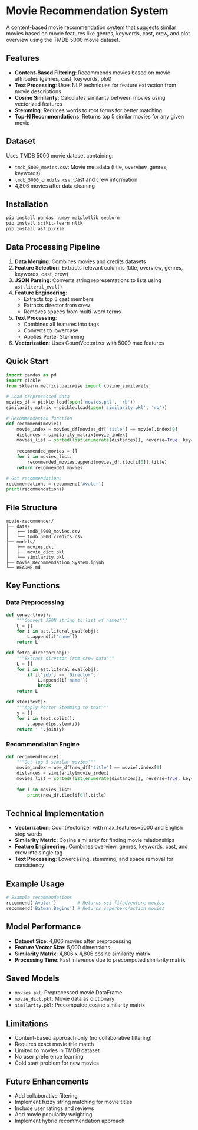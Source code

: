 # Movie Recommendation System

A content-based movie recommendation system that suggests similar movies based on movie features like genres, keywords, cast, crew, and plot overview using the TMDB 5000 movie dataset.

## Features

- **Content-Based Filtering**: Recommends movies based on movie attributes (genres, cast, keywords, plot)
- **Text Processing**: Uses NLP techniques for feature extraction from movie descriptions
- **Cosine Similarity**: Calculates similarity between movies using vectorized features
- **Stemming**: Reduces words to root forms for better matching
- **Top-N Recommendations**: Returns top 5 similar movies for any given movie

## Dataset

Uses TMDB 5000 movie dataset containing:
- `tmdb_5000_movies.csv`: Movie metadata (title, overview, genres, keywords)
- `tmdb_5000_credits.csv`: Cast and crew information
- 4,806 movies after data cleaning

## Installation

```bash
pip install pandas numpy matplotlib seaborn
pip install scikit-learn nltk
pip install ast pickle
```

## Data Processing Pipeline

1. **Data Merging**: Combines movies and credits datasets
2. **Feature Selection**: Extracts relevant columns (title, overview, genres, keywords, cast, crew)
3. **JSON Parsing**: Converts string representations to lists using `ast.literal_eval()`
4. **Feature Engineering**: 
   - Extracts top 3 cast members
   - Extracts director from crew
   - Removes spaces from multi-word terms
5. **Text Processing**:
   - Combines all features into tags
   - Converts to lowercase
   - Applies Porter Stemming
6. **Vectorization**: Uses CountVectorizer with 5000 max features

## Quick Start

```python
import pandas as pd
import pickle
from sklearn.metrics.pairwise import cosine_similarity

# Load preprocessed data
movies_df = pickle.load(open('movies.pkl', 'rb'))
similarity_matrix = pickle.load(open('similarity.pkl', 'rb'))

# Recommendation function
def recommend(movie):
    movie_index = movies_df[movies_df['title'] == movie].index[0]
    distances = similarity_matrix[movie_index]
    movies_list = sorted(list(enumerate(distances)), reverse=True, key=lambda x:x[1])[1:6]
    
    recommended_movies = []
    for i in movies_list:
        recommended_movies.append(movies_df.iloc[i[0]].title)
    return recommended_movies

# Get recommendations
recommendations = recommend('Avatar')
print(recommendations)
```

## File Structure

```
movie-recommender/
├── data/
│   ├── tmdb_5000_movies.csv
│   └── tmdb_5000_credits.csv
├── models/
│   ├── movies.pkl
│   ├── movie_dict.pkl
│   └── similarity.pkl
├── Movie_Recommendation_System.ipynb
└── README.md
```

## Key Functions

### Data Preprocessing
```python
def convert(obj):
    """Convert JSON string to list of names"""
    L = []
    for i in ast.literal_eval(obj):
        L.append(i['name'])
    return L

def fetch_director(obj):
    """Extract director from crew data"""
    L = []
    for i in ast.literal_eval(obj):
        if i['job'] == 'Director':
            L.append(i['name'])
            break
    return L

def stem(text):
    """Apply Porter Stemming to text"""
    y = []
    for i in text.split():
        y.append(ps.stem(i))
    return " ".join(y)
```

### Recommendation Engine
```python
def recommend(movie):
    """Get top 5 similar movies"""
    movie_index = new_df[new_df['title'] == movie].index[0]
    distances = similarity[movie_index]
    movies_list = sorted(list(enumerate(distances)), reverse=True, key=lambda x:x[1])[1:6]
    
    for i in movies_list:
        print(new_df.iloc[i[0]].title)
```

## Technical Implementation

- **Vectorization**: CountVectorizer with max_features=5000 and English stop words
- **Similarity Metric**: Cosine similarity for finding movie relationships
- **Feature Engineering**: Combines overview, genres, keywords, cast, and crew into single tag
- **Text Processing**: Lowercasing, stemming, and space removal for consistency

## Example Usage

```python
# Example recommendations
recommend('Avatar')        # Returns sci-fi/adventure movies
recommend('Batman Begins') # Returns superhero/action movies
```

## Model Performance

- **Dataset Size**: 4,806 movies after preprocessing
- **Feature Vector Size**: 5,000 dimensions
- **Similarity Matrix**: 4,806 x 4,806 cosine similarity matrix
- **Processing Time**: Fast inference due to precomputed similarity matrix

## Saved Models

- `movies.pkl`: Preprocessed movie DataFrame
- `movie_dict.pkl`: Movie data as dictionary
- `similarity.pkl`: Precomputed cosine similarity matrix

## Limitations

- Content-based approach only (no collaborative filtering)
- Requires exact movie title match
- Limited to movies in TMDB dataset
- No user preference learning
- Cold start problem for new movies

## Future Enhancements

- Add collaborative filtering
- Implement fuzzy string matching for movie titles
- Include user ratings and reviews
- Add movie popularity weighting
- Implement hybrid recommendation approach
